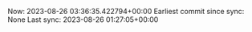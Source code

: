 Now: 2023-08-26 03:36:35.422794+00:00 Earliest commit since sync: None Last sync: 2023-08-26 01:27:05+00:00
